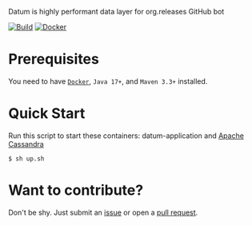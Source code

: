 Datum is highly performant data layer for org.releases GitHub bot

[![Build](https://github.com/h1alexbel/dothem/actions/workflows/gradle.yml/badge.svg)](https://github.com/h1alexbel/dothem/actions/workflows/gradle.yml)
[![Docker](https://img.shields.io/docker/v/abialiauski/release-datum/latest)](https://hub.docker.com/repository/docker/abialiauski/release-datum/general)

# Prerequisites

You need to have [```Docker```](https://www.docker.com), ```Java 17+```, and ```Maven 3.3+``` installed.

# Quick Start

Run this script to start these containers: datum-application
and [Apache Cassandra](https://cassandra.apache.org/_/index.html)

```shell
$ sh up.sh
```

# Want to contribute?

Don't be shy. Just submit an [issue](https://github.com/h1alexbel/mbook/issues) or open
a [pull request](https://github.com/h1alexbel/mbook/pulls).